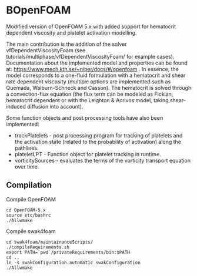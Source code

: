 # BOpenFOAM

Modified version of OpenFOAM 5.x with added support for hematocrit dependent viscosity and platelet activation modelling.

The main contribution is the addition of the solver vfDependentViscosityFoam (see tutorials/multiphase/vfDependentViscosityFoam/ for example cases). Documentation about the implemented model and properties can be found at: https://www.mech.kth.se/~niber/docs/#/openfoam . In essence, the model corresponds to a one-fluid formulation with a hematocrit and shear rate dependent viscosity (multiple options are implemented such as Quemada, Walburn-Schneck and Casson). The hematocrit is solved through a convection-flux equation (the flux term can be modeled as Fickian, hematocrit dependent or with the Leighton & Acrivos model, taking shear-induced diffusion into account).

Some function objects and post processing tools have also been implemented:
* trackPlatelets - post processing program for tracking of platelets and the activation state (related to the probability of activation) along the pathlines. 
* plateletLPT - Function object for platelet tracking in runtime.
* vorticitySources - evaluates the terms of the vorticity transport equation over time.

## Compilation
Compile OpenFOAM
```
cd OpenFOAM-5.x
source etc/bashrc
./Allwmake
```

Compile swak4foam
```
cd swak4foam/maintainanceScripts/
./compileRequirements.sh
export PATH=`pwd`/privateRequirements/bin:$PATH
cd ..
ln -s swakConfiguration.automatic swakConfiguration
./Allwmake
```
